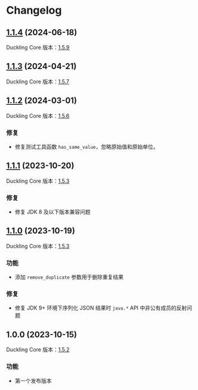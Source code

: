 # Changelog

## [1.1.4](https://github.com/leovan/duckling-chinese/compare/v1.1.3...v1.1.4) (2024-06-18)

Duckling Core 版本：[1.5.9](https://mvnrepository.com/artifact/com.xiaomi.duckling/duckling-core_2.13/1.5.9)

## [1.1.3](https://github.com/leovan/duckling-chinese/compare/v1.1.2...v1.1.3) (2024-04-21)

Duckling Core 版本：[1.5.7](https://mvnrepository.com/artifact/com.xiaomi.duckling/duckling-core_2.13/1.5.7)

## [1.1.2](https://github.com/leovan/duckling-chinese/compare/v1.1.1...v1.1.2) (2024-03-01)

Duckling Core 版本：[1.5.6](https://mvnrepository.com/artifact/com.xiaomi.duckling/duckling-core_2.13/1.5.6)

### 修复

- 修复测试工具函数 `has_same_value`，忽略原始值和原始单位。

## [1.1.1](https://github.com/leovan/duckling-chinese/compare/v1.1.0...v1.1.1) (2023-10-20)

Duckling Core 版本：[1.5.3](https://mvnrepository.com/artifact/com.xiaomi.duckling/duckling-core_2.13/1.5.3)

### 修复

- 修复 JDK 8 及以下版本兼容问题

## [1.1.0](https://github.com/leovan/duckling-chinese/compare/v1.0.0...v1.1.0) (2023-10-19)

Duckling Core 版本：[1.5.3](https://mvnrepository.com/artifact/com.xiaomi.duckling/duckling-core_2.13/1.5.3)

### 功能

- 添加 `remove_duplicate` 参数用于删除重复结果

### 修复

- 修复 JDK 9+ 环境下序列化 JSON 结果时 `java.*` API 中非公有成员的反射问题

## 1.0.0 (2023-10-15)

Duckling Core 版本：[1.5.2](https://mvnrepository.com/artifact/com.xiaomi.duckling/duckling-core_2.13/1.5.2)

### 功能

- 第一个发布版本